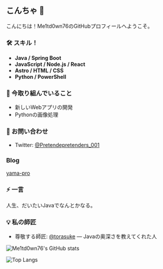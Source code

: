 ## こんちゃ 👋

こんにちは！Me1td0wn76のGitHubプロフィールへようこそ。

### 🛠️ スキル！
- **Java / Spring Boot**  
- **JavaScript / Node.js / React**  
- **Astro / HTML / CSS**  
- **Python / PowerShell**  
  
  
### 🌱 今取り組んでいること
- 新しいWebアプリの開発
- Pythonの画像処理

### 💬 お問い合わせ
- Twitter: [@Pretendepretenders_001](https://x.com/pretenders_001)  
  
### Blog
[yama-pro](https://yama-pro.blog/)
### ⚡ 一言
人生、だいたいJavaでなんとかなる。  
  
### 💡 私の師匠

- 尊敬する師匠: [@torasuke](https://github.com/torasuke-cse) — Javaの奥深さを教えてくれた人  
  
  
![Me1td0wn76's GitHub stats](https://github-readme-stats.vercel.app/api?username=Me1td0wn76&show_icons=true&theme=tokyonight)  
  
![Top Langs](https://github-readme-stats.vercel.app/api/top-langs/?username=Me1td0wn76&layout=compact)  


<!--
**Me1td0wn76/Me1td0wn76** is a ✨ _special_ ✨ repository because its `README.md` (this file) appears on your GitHub profile.

Here are some ideas to get you started:

- 🔭 I’m currently working on ...
- 🌱 I’m currently learning ...
- 👯 I’m looking to collaborate on ...
- 🤔 I’m looking for help with ...
- 💬 Ask me about ...
- 📫 How to reach me: ...
- 😄 Pronouns: ...
- ⚡ Fun fact: ...
-->
